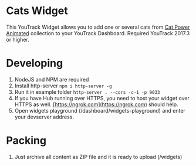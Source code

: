 # Cats Widget

This YouTrack Widget allows you to add one or several cats from 
[Cat Power Animated](http://iconka.com/en/downloads/cat-power-animated/) collection
to your YouTrack Dashboard. Required YouTrack 2017.3 or higher. 

# Developing

1. NodeJS and NPM are required
2. Install http-server `npm i http-server -g`
3. Run it in example folder `http-server . --cors -c-1 -p 9033`
4. If you have Hub running over HTTPS, you need to host your widget over HTTPS as well. 
[https://ngrok.com](https://ngrok.com) should help.
5. Open widgets playground (/dashboard/widgets-playground) and enter your devserver address.

# Packing

1. Just archive all content as ZIP file and it is ready to upload (/widgets)